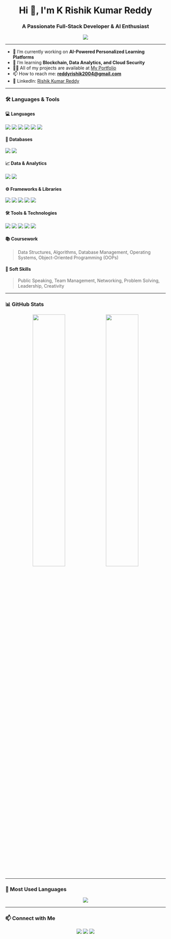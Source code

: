 <h1 align="center">Hi 👋, I'm K Rishik Kumar Reddy</h1>
<h3 align="center">A Passionate Full-Stack Developer & AI Enthusiast</h3>

<p align="center">
  <img src="https://readme-typing-svg.herokuapp.com/?lines=Computer+Science+Student;MERN+Stack+Developer;Cybersecurity+Learner;AI+in+Healthcare+Researcher&center=true&width=500&height=45">
</p>

---

- 🔭 I’m currently working on **AI-Powered Personalized Learning Platforms**
- 🌱 I’m learning **Blockchain, Data Analytics, and Cloud Security**
- 👨‍💻 All of my projects are available at [My Portfolio](https://ubiquitous-clafoutis-ac5f94.netlify.app/)
- 📫 How to reach me: **reddyrishik2004@gmail.com**
- 💼 LinkedIn: [Rishik Kumar Reddy](https://www.linkedin.com/in/rishik-kumar-reddy-k-6a4b6a262/)

---

### 🛠️ Languages & Tools

#### 💻 Languages
<p>
  <img src="https://img.shields.io/badge/C++-00599C?style=for-the-badge&logo=c%2b%2b&logoColor=white"/>
  <img src="https://img.shields.io/badge/Python-3776AB?style=for-the-badge&logo=python&logoColor=white"/>
  <img src="https://img.shields.io/badge/Java-ED8B00?style=for-the-badge&logo=java&logoColor=white"/>
  <img src="https://img.shields.io/badge/JavaScript-F7DF1E?style=for-the-badge&logo=javascript&logoColor=black"/>
  <img src="https://img.shields.io/badge/HTML5-E34F26?style=for-the-badge&logo=html5&logoColor=white"/>
  <img src="https://img.shields.io/badge/CSS3-1572B6?style=for-the-badge&logo=css3&logoColor=white"/>
</p>

#### 🧠 Databases
<p>
  <img src="https://img.shields.io/badge/MySQL-005C84?style=for-the-badge&logo=mysql&logoColor=white"/>
  <img src="https://img.shields.io/badge/MongoDB-4EA94B?style=for-the-badge&logo=mongodb&logoColor=white"/>
</p>

#### 📈 Data & Analytics
<p>
  <img src="https://img.shields.io/badge/PowerBI-F2C811?style=for-the-badge&logo=powerbi&logoColor=black"/>
  <img src="https://img.shields.io/badge/PySpark-E34A26?style=for-the-badge&logo=apachespark&logoColor=white"/>
</p>

#### ⚙️ Frameworks & Libraries
<p>
  <img src="https://img.shields.io/badge/React-20232A?style=for-the-badge&logo=react&logoColor=61DAFB"/>
  <img src="https://img.shields.io/badge/Node.js-339933?style=for-the-badge&logo=nodedotjs&logoColor=white"/>
  <img src="https://img.shields.io/badge/Express.js-000000?style=for-the-badge&logo=express&logoColor=white"/>
  <img src="https://img.shields.io/badge/Next.js-000000?style=for-the-badge&logo=nextdotjs&logoColor=white"/>
  <img src="https://img.shields.io/badge/Tailwind_CSS-38B2AC?style=for-the-badge&logo=tailwind-css&logoColor=white"/>
</p>

#### 🛠️ Tools & Technologies
<p>
  <img src="https://img.shields.io/badge/Git-F05032?style=for-the-badge&logo=git&logoColor=white"/>
  <img src="https://img.shields.io/badge/GitHub-181717?style=for-the-badge&logo=github&logoColor=white"/>
  <img src="https://img.shields.io/badge/Postman-FF6C37?style=for-the-badge&logo=postman&logoColor=white"/>
  <img src="https://img.shields.io/badge/Linux-FCC624?style=for-the-badge&logo=linux&logoColor=black"/>
  <img src="https://img.shields.io/badge/Figma-F24E1E?style=for-the-badge&logo=figma&logoColor=white"/>
</p>

#### 📚 Coursework
> Data Structures, Algorithms, Database Management, Operating Systems, Object-Oriented Programming (OOPs)

#### 💬 Soft Skills
> Public Speaking, Team Management, Networking, Problem Solving, Leadership, Creativity

---

### 📊 GitHub Stats

<p align="center">
  <img src="https://github-readme-stats.vercel.app/api?username=RISHIK2006&show_icons=true&theme=radical" width="45%">
  <img src="https://github-readme-streak-stats.herokuapp.com/?user=RISHIK2006&theme=radical" width="45%">
</p>

---

### 🧠 Most Used Languages

<p align="center">
  <img src="https://github-readme-stats.vercel.app/api/top-langs/?username=RISHIK2006&layout=compact&theme=radical" />
</p>

---

### 📫 Connect with Me

<p align="center">
  <a href="mailto:reddyrishik2004@gmail.com"><img src="https://img.shields.io/badge/Gmail-red?style=for-the-badge&logo=gmail&logoColor=white"></a>
  <a href="https://www.linkedin.com/in/rishik-kumar-reddy-k-6a4b6a262/"><img src="https://img.shields.io/badge/LinkedIn-blue?style=for-the-badge&logo=linkedin&logoColor=white"></a>
  <a href="https://github.com/RISHIK2006"><img src="https://img.shields.io/badge/GitHub-181717?style=for-the-badge&logo=github&logoColor=white"></a>
</p>
